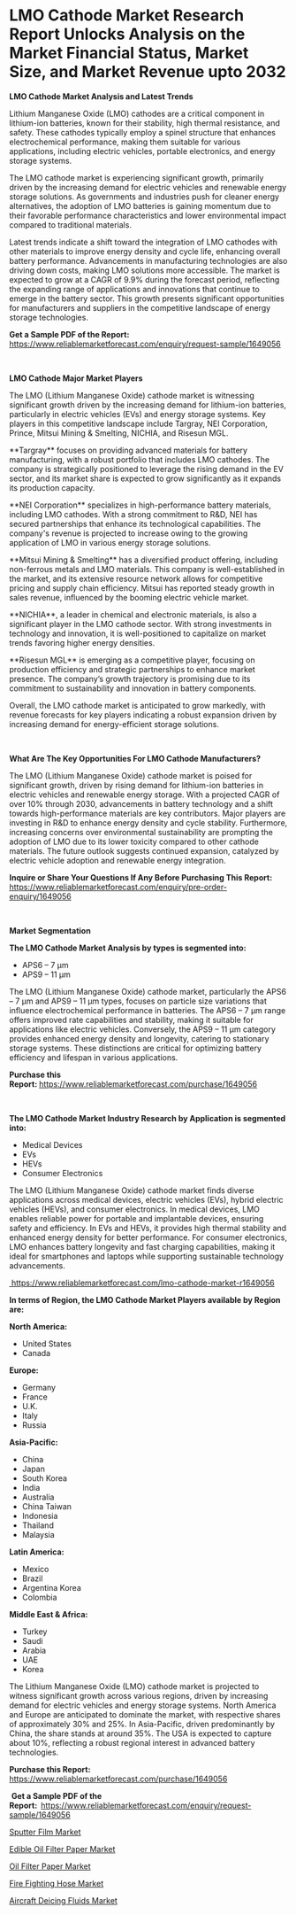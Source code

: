 <p><h1>LMO Cathode Market Research Report Unlocks Analysis on the Market Financial Status, Market Size, and Market Revenue upto 2032</h1></p><p><strong>LMO Cathode Market Analysis and Latest Trends</strong></p>
<p><p>Lithium Manganese Oxide (LMO) cathodes are a critical component in lithium-ion batteries, known for their stability, high thermal resistance, and safety. These cathodes typically employ a spinel structure that enhances electrochemical performance, making them suitable for various applications, including electric vehicles, portable electronics, and energy storage systems. </p><p>The LMO cathode market is experiencing significant growth, primarily driven by the increasing demand for electric vehicles and renewable energy storage solutions. As governments and industries push for cleaner energy alternatives, the adoption of LMO batteries is gaining momentum due to their favorable performance characteristics and lower environmental impact compared to traditional materials. </p><p>Latest trends indicate a shift toward the integration of LMO cathodes with other materials to improve energy density and cycle life, enhancing overall battery performance. Advancements in manufacturing technologies are also driving down costs, making LMO solutions more accessible. The market is expected to grow at a CAGR of 9.9% during the forecast period, reflecting the expanding range of applications and innovations that continue to emerge in the battery sector. This growth presents significant opportunities for manufacturers and suppliers in the competitive landscape of energy storage technologies.</p></p>
<p><strong>Get a Sample PDF of the Report:&nbsp;</strong> <a href="https://www.reliablemarketforecast.com/enquiry/request-sample/1649056?utm_campaign=1890&utm_medium=2&utm_source=Github&utm_content=ia&utm_term=01042025&utm_id=lmo-cathode">https://www.reliablemarketforecast.com/enquiry/request-sample/1649056</a></p>
<p>&nbsp;</p>
<p><strong>LMO Cathode Major Market Players</strong></p>
<p><p>The LMO (Lithium Manganese Oxide) cathode market is witnessing significant growth driven by the increasing demand for lithium-ion batteries, particularly in electric vehicles (EVs) and energy storage systems. Key players in this competitive landscape include Targray, NEI Corporation, Prince, Mitsui Mining & Smelting, NICHIA, and Risesun MGL.</p><p>**Targray** focuses on providing advanced materials for battery manufacturing, with a robust portfolio that includes LMO cathodes. The company is strategically positioned to leverage the rising demand in the EV sector, and its market share is expected to grow significantly as it expands its production capacity.</p><p>**NEI Corporation** specializes in high-performance battery materials, including LMO cathodes. With a strong commitment to R&D, NEI has secured partnerships that enhance its technological capabilities. The company's revenue is projected to increase owing to the growing application of LMO in various energy storage solutions.</p><p>**Mitsui Mining & Smelting** has a diversified product offering, including non-ferrous metals and LMO materials. This company is well-established in the market, and its extensive resource network allows for competitive pricing and supply chain efficiency. Mitsui has reported steady growth in sales revenue, influenced by the booming electric vehicle market.</p><p>**NICHIA**, a leader in chemical and electronic materials, is also a significant player in the LMO cathode sector. With strong investments in technology and innovation, it is well-positioned to capitalize on market trends favoring higher energy densities.</p><p>**Risesun MGL** is emerging as a competitive player, focusing on production efficiency and strategic partnerships to enhance market presence. The company’s growth trajectory is promising due to its commitment to sustainability and innovation in battery components.</p><p>Overall, the LMO cathode market is anticipated to grow markedly, with revenue forecasts for key players indicating a robust expansion driven by increasing demand for energy-efficient storage solutions.</p></p>
<p>&nbsp;</p>
<p><strong>What Are The Key Opportunities For LMO Cathode Manufacturers?</strong></p>
<p><p>The LMO (Lithium Manganese Oxide) cathode market is poised for significant growth, driven by rising demand for lithium-ion batteries in electric vehicles and renewable energy storage. With a projected CAGR of over 10% through 2030, advancements in battery technology and a shift towards high-performance materials are key contributors. Major players are investing in R&D to enhance energy density and cycle stability. Furthermore, increasing concerns over environmental sustainability are prompting the adoption of LMO due to its lower toxicity compared to other cathode materials. The future outlook suggests continued expansion, catalyzed by electric vehicle adoption and renewable energy integration.</p></p>
<p><strong>Inquire or Share Your Questions If Any Before Purchasing This Report:</strong> <a href="https://www.reliablemarketforecast.com/enquiry/pre-order-enquiry/1649056?utm_campaign=1890&utm_medium=2&utm_source=Github&utm_content=ia&utm_term=01042025&utm_id=lmo-cathode">https://www.reliablemarketforecast.com/enquiry/pre-order-enquiry/1649056</a></p>
<p>&nbsp;</p>
<p><strong>Market Segmentation</strong></p>
<p><strong>The LMO Cathode Market Analysis by types is segmented into:</strong></p>
<p><ul><li>APS6 – 7 μm</li><li>APS9 – 11 μm</li></ul></p>
<p><p>The LMO (Lithium Manganese Oxide) cathode market, particularly the APS6 – 7 μm and APS9 – 11 μm types, focuses on particle size variations that influence electrochemical performance in batteries. The APS6 – 7 μm range offers improved rate capabilities and stability, making it suitable for applications like electric vehicles. Conversely, the APS9 – 11 μm category provides enhanced energy density and longevity, catering to stationary storage systems. These distinctions are critical for optimizing battery efficiency and lifespan in various applications.</p></p>
<p><strong>Purchase this Report:&nbsp;</strong><a href="https://www.reliablemarketforecast.com/purchase/1649056?utm_campaign=1890&utm_medium=2&utm_source=Github&utm_content=ia&utm_term=01042025&utm_id=lmo-cathode">https://www.reliablemarketforecast.com/purchase/1649056</a></p>
<p>&nbsp;</p>
<p><strong>The LMO Cathode Market Industry Research by Application is segmented into:</strong></p>
<p><ul><li>Medical Devices</li><li>EVs</li><li>HEVs</li><li>Consumer Electronics</li></ul></p>
<p><p>The LMO (Lithium Manganese Oxide) cathode market finds diverse applications across medical devices, electric vehicles (EVs), hybrid electric vehicles (HEVs), and consumer electronics. In medical devices, LMO enables reliable power for portable and implantable devices, ensuring safety and efficiency. In EVs and HEVs, it provides high thermal stability and enhanced energy density for better performance. For consumer electronics, LMO enhances battery longevity and fast charging capabilities, making it ideal for smartphones and laptops while supporting sustainable technology advancements.</p></p>
<p><a href="https://www.reliablemarketforecast.com/lmo-cathode-market-r1649056?utm_campaign=1890&utm_medium=2&utm_source=Github&utm_content=ia&utm_term=01042025&utm_id=lmo-cathode">&nbsp;https://www.reliablemarketforecast.com/lmo-cathode-market-r1649056</a></p>
<p><strong>In terms of Region, the LMO Cathode Market Players available by Region are:</strong></p>
<p>
    <p> <strong> North America: </strong>
        <ul>
            <li>United States</li>
            <li>Canada</li>
        </ul>
        </p> 
    <p> <strong> Europe: </strong>
        <ul>
            <li>Germany</li>
            <li>France</li>
            <li>U.K.</li>
            <li>Italy</li>
            <li>Russia</li>
        </ul>
        </p> 
    <p> <strong> Asia-Pacific: </strong>
        <ul>
            <li>China</li>
            <li>Japan</li>
            <li>South Korea</li>
            <li>India</li>
            <li>Australia</li>
            <li>China Taiwan</li>
            <li>Indonesia</li>
            <li>Thailand</li>
            <li>Malaysia</li>
        </ul>
        </p> 
    <p> <strong> Latin America: </strong>
        <ul>
            <li>Mexico</li>
            <li>Brazil</li>
            <li>Argentina Korea</li>
            <li>Colombia</li>
        </ul>
        </p> 
    <p> <strong> Middle East & Africa: </strong>
        <ul>
            <li>Turkey</li>
            <li>Saudi</li>
            <li>Arabia</li>
            <li>UAE</li>
            <li>Korea</li>
        </ul>
    </p>
    </p>
<p><p>The Lithium Manganese Oxide (LMO) cathode market is projected to witness significant growth across various regions, driven by increasing demand for electric vehicles and energy storage systems. North America and Europe are anticipated to dominate the market, with respective shares of approximately 30% and 25%. In Asia-Pacific, driven predominantly by China, the share stands at around 35%. The USA is expected to capture about 10%, reflecting a robust regional interest in advanced battery technologies.</p></p>
<p><strong>Purchase this Report: </strong><a href="https://www.reliablemarketforecast.com/purchase/1649056?utm_campaign=1890&utm_medium=2&utm_source=Github&utm_content=ia&utm_term=01042025&utm_id=lmo-cathode">https://www.reliablemarketforecast.com/purchase/1649056</a></p>
<p>&nbsp;<strong>Get a Sample PDF of the Report:&nbsp;&nbsp;</strong><a href="https://www.reliablemarketforecast.com/enquiry/request-sample/1649056?utm_campaign=1890&utm_medium=2&utm_source=Github&utm_content=ia&utm_term=01042025&utm_id=lmo-cathode">https://www.reliablemarketforecast.com/enquiry/request-sample/1649056</a></p>
<p><strong></strong></p>
<p><p><a href="https://github.com/vestadjogile/Market-Research-Report-List-1/blob/main/sputter-film-market.md?utm_campaign=1890&utm_medium=2&utm_source=Github&utm_content=ia&utm_term=01042025&utm_id=lmo-cathode">Sputter Film Market</a></p><p><a href="https://github.com/wantadhagino/Market-Research-Report-List-1/blob/main/edible-oil-filter-paper-market.md?utm_campaign=1890&utm_medium=2&utm_source=Github&utm_content=ia&utm_term=01042025&utm_id=lmo-cathode">Edible Oil Filter Paper Market</a></p><p><a href="https://github.com/hatlepigna2s/Market-Research-Report-List-1/blob/main/oil-filter-paper-market.md?utm_campaign=1890&utm_medium=2&utm_source=Github&utm_content=ia&utm_term=01042025&utm_id=lmo-cathode">Oil Filter Paper Market</a></p><p><a href="https://github.com/stunzkocotpv/Market-Research-Report-List-1/blob/main/fire-fighting-hose-market.md?utm_campaign=1890&utm_medium=2&utm_source=Github&utm_content=ia&utm_term=01042025&utm_id=lmo-cathode">Fire Fighting Hose Market</a></p><p><a href="https://github.com/lelahokendo/Market-Research-Report-List-1/blob/main/aircraft-deicing-fluids-market.md?utm_campaign=1890&utm_medium=2&utm_source=Github&utm_content=ia&utm_term=01042025&utm_id=lmo-cathode">Aircraft Deicing Fluids Market</a></p></p>